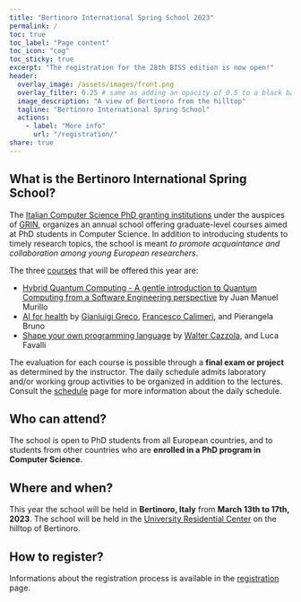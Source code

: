 ```yaml
---
title: "Bertinoro International Spring School 2023"
permalink: /
toc: true
toc_label: "Page content"
toc_icon: "cog"
toc_sticky: true
excerpt: "The registration for the 28th BISS edition is now open!"
header:
  overlay_image: /assets/images/front.png
  overlay_filter: 0.25 # same as adding an opacity of 0.5 to a black background
  image_description: "A view of Bertinoro from the hilltop"
  tagline: "Bertinoro International Spring School"
  actions:
    - label: "More info"
      url: "/registration/"
share: true
---
```


<!-- # Bertinoro International Spring School -->

## What is the Bertinoro International Spring School?

The [Italian Computer Science PhD granting institutions](http://www.disi.unige.it/dottorato/coordinamento/) under the auspices of [GRIN](http://www.grin-informatica.it/), organizes an annual school offering graduate-level courses aimed at PhD students in Computer Science.
In addition to introducing students to timely research topics, the school is meant _to promote acquaintance and collaboration among young European researchers_.

The three [courses](courses) that will be offered this year are:

* [Hybrid Quantum Computing - A gentle introduction to Quantum Computing from a Software Engineering perspective](courses#hybrid-quantum-computing) by Juan Manuel Murillo
* [AI for health](courses#ai-for-health) by [Gianluigi Greco](https://www.mat.unical.it/~ggreco/), [Francesco Calimeri](https://www.mat.unical.it/calimeri/), and Pierangela Bruno
* [Shape your own programming language](courses#shape-your-own-programming-language) by [Walter Cazzola](https://cazzola.di.unimi.it/), and Luca Favalli

The evaluation for each course is possible through a **final exam or project** as determined by the instructor.
The daily schedule admits laboratory and/or working group activities to be organized in addition to the lectures.
Consult the [schedule](schedule) page for more information about the daily schedule.

## Who can attend?

The school is open to PhD students from all European countries, and to students from other countries who are **enrolled in a PhD program in Computer Science**.

## Where and when?

This year the school will be held in **Bertinoro, Italy** from **March 13th to 17th, 2023**.
The school will be held in the [University Residential Center](https://www.ceub.it/location/?lang=en) on the hilltop of Bertinoro.

## How to register?

Informations about the registration process is available in the [registration](registration) page.
